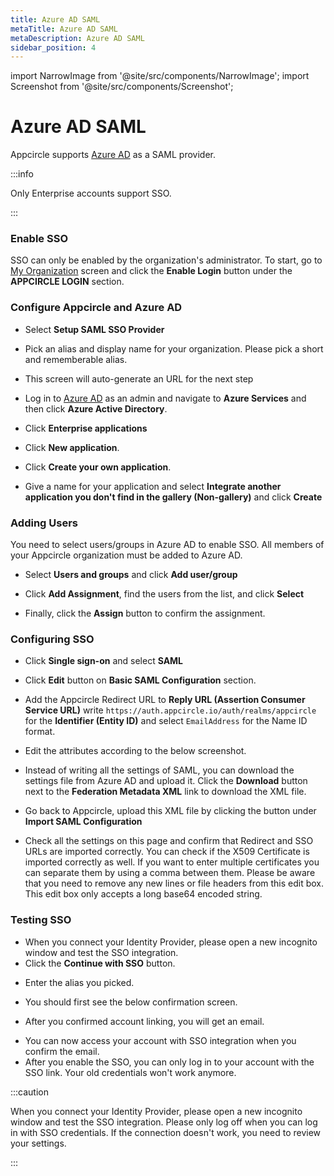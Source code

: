 ```yaml
---
title: Azure AD SAML
metaTitle: Azure AD SAML
metaDescription: Azure AD SAML
sidebar_position: 4
---
```


import NarrowImage from '@site/src/components/NarrowImage';
import Screenshot from '@site/src/components/Screenshot';

# Azure AD SAML

Appcircle supports [Azure AD](https://azure.microsoft.com/en-us/) as a SAML provider.

:::info

Only Enterprise accounts support SSO.

:::

### Enable SSO

SSO can only be enabled by the organization's administrator. To start, go to [My Organization](../my-organization.md) screen and click the **Enable Login** button under the **APPCIRCLE LOGIN** section.

<Screenshot url='https://cdn.appcircle.io/docs/assets/enable-sso_v2.png' />

### Configure Appcircle and Azure AD

- Select **Setup SAML SSO Provider**

<Screenshot url='https://cdn.appcircle.io/docs/assets/sso-form.png' />

- Pick an alias and display name for your organization. Please pick a short and rememberable alias.

- This screen will auto-generate an URL for the next step

<Screenshot url='https://cdn.appcircle.io/docs/assets/sso-saml1.png' />

- Log in to [Azure AD](https://azure.microsoft.com/en-us/) as an admin and navigate to **Azure Services** and then click **Azure Active Directory**.

<ExternalScreenshot url='https://cdn.appcircle.io/docs/assets/azurecreateapp1.png' width='2870px' height='1530px' />

- Click **Enterprise applications**

<ExternalScreenshot url='https://cdn.appcircle.io/docs/assets/azurecreateapp2.png' width='2468px' height='1170px' />

- Click **New application**.

<ExternalScreenshot url='https://cdn.appcircle.io/docs/assets/azurecreateapp3.png' width='2880px' height='544px' />

- Click **Create your own application**.

<ExternalScreenshot url='https://cdn.appcircle.io/docs/assets/azurecreateapp4.png' width='2880px' height='1488px' />

- Give a name for your application and select **Integrate another application you don't find in the gallery (Non-gallery)** and click **Create**

<ExternalScreenshot url='https://cdn.appcircle.io/docs/assets/azurecreateapp5.png' width='1162px' height='1596px' />

### Adding Users

You need to select users/groups in Azure AD to enable SSO. All members of your Appcircle organization must be added to Azure AD.

- Select **Users and groups** and click **Add user/group**

<ExternalScreenshot url='https://cdn.appcircle.io/docs/assets/azureaddusers.png' width='2880px' height='1506px' />

- Click **Add Assignment**, find the users from the list, and click **Select**

<ExternalScreenshot url='https://cdn.appcircle.io/docs/assets/azureaddassignment1.png' width='2880px' height='1600px' />

- Finally, click the **Assign** button to confirm the assignment.

<ExternalScreenshot url='https://cdn.appcircle.io/docs/assets/azureaddassignment2.png' width='1390px' height='1498px' />

### Configuring SSO

- Click **Single sign-on** and select **SAML**

<ExternalScreenshot url='https://cdn.appcircle.io/docs/assets/azuressosettings1.png' width='2880px' height='1550px' />

- Click **Edit** button on **Basic SAML Configuration** section.

<ExternalScreenshot url='https://cdn.appcircle.io/docs/assets/azuressosettings2.png' width='2880px' height='1540px' />

- Add the Appcircle Redirect URL to **Reply URL (Assertion Consumer Service URL)** write `https://auth.appcircle.io/auth/realms/appcircle` for the **Identifier (Entity ID)** and select `EmailAddress` for the Name ID format.

<ExternalScreenshot url='https://cdn.appcircle.io/docs/assets/azuressosettings3.png' width='1716px' height='1557px' />

- Edit the attributes according to the below screenshot.

<ExternalScreenshot url='https://cdn.appcircle.io/docs/assets/azuressosettings4.png' width='2880px' height='1474px' />

- Instead of writing all the settings of SAML, you can download the settings file from Azure AD and upload it. Click the **Download** button next to the **Federation Metadata XML** link to download the XML file.

<ExternalScreenshot url='https://cdn.appcircle.io/docs/assets/azuressosettings5.png' width='2880px' height='1538px' />

- Go back to Appcircle, upload this XML file by clicking the button under **Import SAML Configuration**

<Screenshot url='https://cdn.appcircle.io/docs/assets/sso-saml1.png' />

- Check all the settings on this page and confirm that Redirect and SSO URLs are imported correctly. You can check if the X509 Certificate is imported correctly as well. If you want to enter multiple certificates you can separate them by using a comma between them. Please be aware that you need to remove any new lines or file headers from this edit box. This edit box only accepts a long base64 encoded string.

### Testing SSO

- When you connect your Identity Provider, please open a new incognito window and test the SSO integration.
- Click the **Continue with SSO** button.

<Screenshot url='https://cdn.appcircle.io/docs/assets/sso-loginbutton.png' />

- Enter the alias you picked.

<NarrowImage src="https://cdn.appcircle.io/docs/assets/sso-alias.png" />

- You should first see the below confirmation screen.

<Screenshot url='https://cdn.appcircle.io/docs/assets/sso-linkaccount.png' />

- After you confirmed account linking, you will get an email.

<Screenshot url='https://cdn.appcircle.io/docs/assets/sso-confirmlink.png' />

- You can now access your account with SSO integration when you confirm the email.
- After you enable the SSO, you can only log in to your account with the SSO link. Your old credentials won't work anymore.

:::caution

When you connect your Identity Provider, please open a new incognito window and test the SSO integration. Please only log off when you can log in with SSO credentials. If the connection doesn't work, you need to review your settings.

:::

